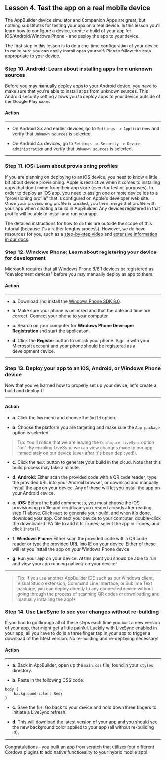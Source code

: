 ## Lesson 4. Test the app on a real mobile device

The AppBuilder device simulator and Companion Apps are great, but nothing substitutes for testing your app on a real device. In this lesson you'll learn how to configure a device, create a build of your app for iOS/Android/Windows Phone - and deploy the app to your device.

The first step in this lesson is to do a one-time configuration of your device to make sure you can easily install apps yourself. Please follow the step appropriate to your device.

### Step 10. Android: Learn about installing apps from unknown sources

Before you may manually deploy apps to your Android device, you have to make sure that you're able to install apps from unknown sources. This Android security setting allows you to deploy apps to your device outside of the Google Play store.

#### Action

<hr data-action="start" />

* On Android 3.x and earlier devices, go to `Settings -> Applications` and verify that `Unknown sources` is selected.

* On Android 4.x devices, go to `Settings -> Security -> Device administration` and verify that `Unknown sources` is selected.

<hr data-action="end" />

### Step 11. iOS: Learn about provisioning profiles

If you are planning on deploying to an iOS device, you need to know a little bit about device provisioning. Apple is restrictive when it comes to installing apps that don't come from their app store (even for testing purposes). In order to deploy an iOS app, you need to assign one or more device ids to a "provisioning profile" that is configured on Apple's developer web site. Once your provisioning profile is created, you then merge that profile with your app when creating a build in AppBuilder. Any devices registered in that profile will be able to install and run your app.

The detailed instructions for how to do this are outside the scope of this tutorial (because it's a rather lengthy process). However, we do have resources for you, such as a [step-by-step video](https://www.youtube.com/watch?v=Y1umDPO4Ly4) and [extensive information in our docs](http://docs.telerik.com/platform/appbuilder/code-signing-your-app/code-signing).

### Step 12. Windows Phone: Learn about registering your device for development

Microsoft requires that all Windows Phone 8/8.1 devices be registered as "development devices" before you may manually deploy an app to them.

#### Action

<hr data-action="start" />

* **a**. Download and install the [Windows Phone SDK 8.0](http://dev.windows.com/en-us/develop/download-phone-sdk).

* **b**. Make sure your phone is unlocked and that the date and time are correct. Connect your phone to your computer.

* **c**. Search on your computer for **Windows Phone Developer Registration** and start the application.

* **d**. Click the **Register** button to unlock your phone. Sign in with your Microsoft account and your phone should be registered as a development device.

<hr data-action="end" />

### Step 13. Deploy your app to an iOS, Android, or Windows Phone device

Now that you've learned how to properly set up your device, let's create a build and deploy it!

<hr data-action="start" />

#### Action

* **a**. Click the `Run` menu and choose the `Build` option.

* **b**. Choose the platform you are targeting and make sure the `App package` option is selected.

> Tip: You'll notice that we are leaving the `Configure LiveSync` option "on". By enabling LiveSync we can view changes made to our app immediately on our device (even after it's been deployed!).

* **c**. Click the `Next` button to generate your build in the cloud. Note that this build process may take a minute.

* **d**. **Android:** Either scan the provided code with a QR code reader, type the provided URL into your Android browser, or download and manually install the app on your device. Any of these will let you install the app on your Android device.

* **e**. **iOS:** Before the build commences, you must choose the iOS provisioning profile and certificate you created already after reading step 11 above. Click `Next` to generate your build, and when it's done, download your app. Connect your device to your computer, double-click the downloaded IPA file to add it to iTunes, select the app in iTunes, and click `Install`.

* **f**. **Windows Phone:** Either scan the provided code with a QR code reader or type the provided URL into IE on your device. Either of these will let you install the app on your Windows Phone device.

* **g**. Run your app on your device. At this point you should be able to run and view your app running natively on your device!

<hr data-action="end" />

> Tip: If you use another AppBuilder IDE such as our Windows client, Visual Studio extension, Command Line Interface, or Sublime Text package, you can deploy directly to any connected device without going through the process of scanning QR codes or downloading and manually installing the app!*

### Step 14. Use LiveSync to see your changes without re-building

If you had to go through all of these steps each time you built a new version of your app, that might get a little painful. Luckily with LiveSync enabled in your app, all you have to do is a three finger tap in your app to trigger a download of the latest version. No re-building and re-deploying necessary!

#### Action

<hr data-action="start" />

* **a**. Back in AppBuilder, open up the `main.css` file, found in your `styles` directory.

* **b**. Paste in the following CSS code:

```
body {
    background-color: Red;
}
```

* **c**. Save the file. Go back to your device and hold down three fingers to initiate a LiveSync refresh.

* **d**. This will download the latest version of your app and you should see the new background color applied to your app (all without re-building it!).

<hr data-action="end" />

Congratulations - you built an app from scratch that utilizes four different Cordova plugins to add native functionality to your hybrid mobile app!
